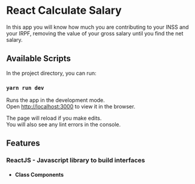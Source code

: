 # React Calculate Salary

In this app you will know how much you are contributing to your INSS and your IRPF, removing the value of your gross salary until you find the net salary.

## Available Scripts

In the project directory, you can run:

### `yarn run dev`

Runs the app in the development mode.<br />
Open [http://localhost:3000](http://localhost:3000) to view it in the browser.

The page will reload if you make edits.<br />
You will also see any lint errors in the console.

## Features

### ReactJS - Javascript library to build interfaces

- #### Class Components